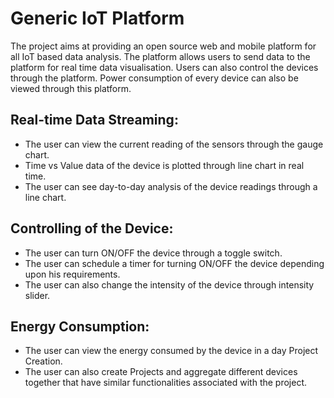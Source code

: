 ﻿Generic IoT Platform
===================

The project aims at providing an open source web and mobile platform for all IoT based data analysis. The platform allows users to send data to the platform for real time data visualisation. Users can also control the devices through the platform. Power consumption of every device can also be viewed through this platform.



Real-time Data Streaming:
-------------------------

 - The user can view the current reading of the sensors through the gauge chart.
 -  Time vs Value data of the device is plotted through line chart in real time.
 -  The user can see day-to-day analysis of the device readings through a line chart.


Controlling of the Device:
--------------------------

 - The user can turn ON/OFF the device through a toggle switch.
 - The user can schedule a timer for turning ON/OFF the device depending upon his requirements.
 - The user can also change the intensity of the device through intensity slider.

Energy Consumption:
-------------------

 - The user can view the energy consumed by the device in a day Project Creation. 
 - The user can also create Projects and aggregate different devices together that have similar functionalities associated with the project.

